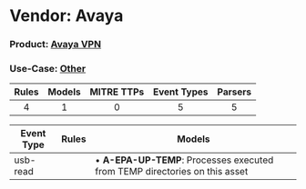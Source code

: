 Vendor: Avaya
=============
### Product: [Avaya VPN](../ds_avaya_avaya_vpn.md)
### Use-Case: [Other](../../../../UseCases/uc_other.md)

| Rules | Models | MITRE TTPs | Event Types | Parsers |
|:-----:|:------:|:----------:|:-----------:|:-------:|
|   4   |   1    |     0      |      5      |    5    |

| Event Type | Rules | Models                                                                          |
| ---------- | ----- | ------------------------------------------------------------------------------- |
| usb-read   |       |  • <b>A-EPA-UP-TEMP</b>: Processes executed from TEMP directories on this asset |